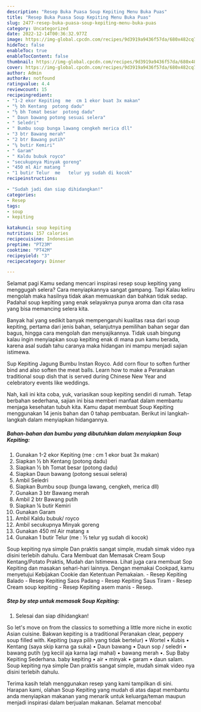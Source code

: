 ```yaml
---
description: "Resep Buka Puasa Soup Kepiting Menu Buka Puas"
title: "Resep Buka Puasa Soup Kepiting Menu Buka Puas"
slug: 2477-resep-buka-puasa-soup-kepiting-menu-buka-puas
category: Uncategorized
date: 2022-12-14T00:36:32.977Z
image: https://img-global.cpcdn.com/recipes/9d3919a9436f57da/680x482cq70/soup-kepiting-foto-resep-utama.jpg
hideToc: false
enableToc: true
enableTocContent: false
thumbnail: https://img-global.cpcdn.com/recipes/9d3919a9436f57da/680x482cq70/soup-kepiting-foto-resep-utama.jpg
cover: https://img-global.cpcdn.com/recipes/9d3919a9436f57da/680x482cq70/soup-kepiting-foto-resep-utama.jpg
author: Admin
authorAv: notfound
ratingvalue: 4.4
reviewcount: 15
recipeingredient:
- "1-2 ekor Kepiting  me  cm 1 ekor buat 3x makan"
- "½ bh Kentang  potong dadu"
- "½ bh Tomat besar  potong dadu"
- " Daun bawang potong sesuai selera"
- " Seledri"
- " Bumbu soup bunga lawang cengkeh merica dll"
- "3 btr Bawang merah"
- "2 btr Bawang putih"
- "¼ butir Kemiri"
- " Garam"
- " Kaldu bubuk royco"
- "secukupnya Minyak goreng"
- "450 ml Air matang "
- "1 butir Telur  me   telur yg sudah di kocok"
recipeinstructions:

- "Sudah jadi dan siap dihidangkan!"
categories:
- Resep
tags:
- soup
- kepiting

katakunci: soup kepiting 
nutrition: 157 calories
recipecuisine: Indonesian
preptime: "PT23M"
cooktime: "PT42M"
recipeyield: "3"
recipecategory: Dinner

---
```



Selamat pagi Kamu sedang mencari inspirasi resep soup kepiting yang menggugah selera? Cara menyiapkannya sangat gampang. Tapi Kalau keliru mengolah maka hasilnya tidak akan memuaskan dan bahkan tidak sedap. Padahal soup kepiting yang enak selayaknya punya aroma dan cita rasa yang bisa memancing selera kita.


Banyak hal yang sedikit banyak mempengaruhi kualitas rasa dari soup kepiting, pertama dari jenis bahan, selanjutnya pemilihan bahan segar dan bagus, hingga cara mengolah dan menyajikannya. Tidak usah bingung kalau ingin menyiapkan soup kepiting enak di mana pun kamu berada, karena asal sudah tahu caranya maka hidangan ini mampu menjadi sajian istimewa.

Sup Kepiting Jagung Bumbu Instan Royco. Add corn flour to soften further bind and also soften the meat balls. Learn how to make a Peranakan traditional soup dish that is served during Chinese New Year and celebratory events like weddings.


Nah, kali ini kita coba, yuk, variasikan soup kepiting sendiri di rumah. Tetap berbahan sederhana, sajian ini bisa memberi manfaat dalam membantu menjaga kesehatan tubuh kita. Kamu dapat membuat Soup Kepiting menggunakan 14 jenis bahan dan 0 tahap pembuatan. Berikut ini langkah-langkah dalam menyiapkan hidangannya.

<!--inarticleads1-->

##### Bahan-bahan dan bumbu yang dibutuhkan dalam menyiapkan Soup Kepiting:

1. Gunakan 1-2 ekor Kepiting  (me : cm 1 ekor buat 3x makan)
1. Siapkan ½ bh Kentang  (potong dadu)
1. Siapkan ½ bh Tomat besar  (potong dadu)
1. Siapkan  Daun bawang (potong sesuai selera)
1. Ambil  Seledri
1. Siapkan  Bumbu soup (bunga lawang, cengkeh, merica dll)
1. Gunakan 3 btr Bawang merah
1. Ambil 2 btr Bawang putih
1. Siapkan ¼ butir Kemiri
1. Gunakan  Garam
1. Ambil  Kaldu bubuk/ royco
1. Ambil secukupnya Minyak goreng
1. Gunakan 450 ml Air matang ±
1. Gunakan 1 butir Telur  (me : ½ telur yg sudah di kocok)


Soup kepiting nya simple Dan praktis sangat simple, mudah simak video nya disini terlebih dahulu. Cara Membuat dan Memasak Cream Soup Kentang/Potato Praktis, Mudah dan Istimewa. Lihat juga cara membuat Sop Kepiting dan masakan sehari-hari lainnya. Dengan memakai Cookpad, kamu menyetujui Kebijakan Cookie dan Ketentuan Pemakaian. - Resep Kepiting Balado - Resep Kepiting Saos Padang - Resep Kepiting Saus Tiram - Resep Cream soup kepiting - Resep Kepiting asem manis - Resep. 

<!--inarticleads2-->

##### Step by step untuk memasak Soup Kepiting:


1. Selesai dan siap dihidangkan!

So let&#39;s move on from the classics to something a little more niche in exotic Asian cuisine. Bakwan kepiting is a traditional Peranakan clear, peppery soup filled with. Kepiting (saya pilih yang tidak bertelur) • Wortel • Kubis • Kentang (saya skip karna ga suka) • Daun bawang • Daun sop / seledri • bawang putih (yg keciil aja karna lagi mahal) • bawang merah •. Sup Baby Kepiting Sederhana. baby kepiting • air • minyak • garam • daun salam. Soup kepiting nya simple Dan praktis sangat simple, mudah simak video nya disini terlebih dahulu. 

Terima kasih telah menggunakan resep yang kami tampilkan di sini. Harapan kami, olahan Soup Kepiting yang mudah di atas dapat membantu anda menyiapkan makanan yang menarik untuk keluarga/teman maupun menjadi inspirasi dalam berjualan makanan. Selamat mencoba!

